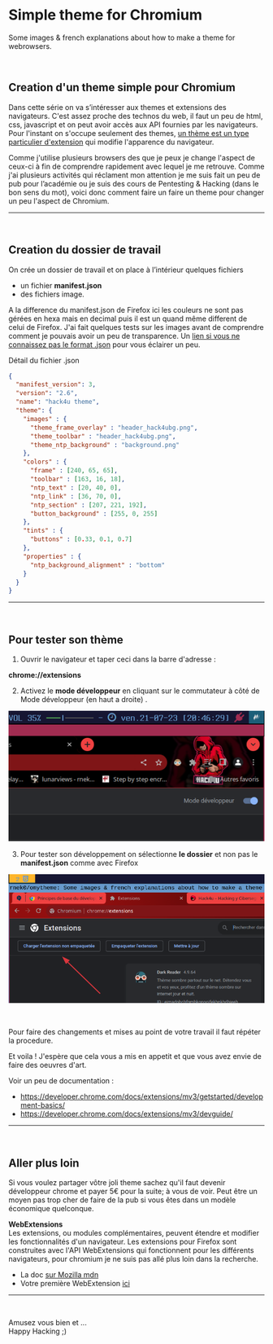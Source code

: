 # Simple theme for Chromium

Some images & french explanations about how to make a theme for webrowsers.

&nbsp;

## Creation d'un theme simple pour Chromium

Dans cette série on va s’intéresser aux themes et extensions des navigateurs. C'est assez proche des technos du web, il faut un peu de html, css, javascript et on peut avoir accès aux API fournies par les navigateurs. Pour l'instant on s'occupe seulement des themes, [un thème est un type particulier d'extension](https://developer.chrome.com/docs/extensions/mv3/themes/) qui modifie l'apparence du navigateur. 

Comme j'utilise plusieurs browsers des que je peux je change l'aspect de ceux-ci à fin de comprendre rapidement avec lequel je me retrouve. Comme j'ai plusieurs activités qui réclament mon attention je me suis fait un peu de pub pour l’académie ou je suis des cours de Pentesting & Hacking (dans le bon sens du mot), voici donc comment faire un faire un theme pour changer un peu l'aspect de Chromium.  

---

&nbsp;

## Creation du dossier de travail

On crée un dossier de travail et on place à l’intérieur quelques fichiers 

* un fichier **manifest.json** 
* des fichiers image.

A la difference du manifest.json de Firefox ici les couleurs ne sont pas gérées en hexa mais en decimal puis il est un quand même different de celui de Firefox. J'ai fait quelques tests sur les images avant de comprendre comment je pouvais avoir un peu de transparence. Un [lien si vous ne connaissez pas le format .json](https://developer.mozilla.org/fr/docs/Glossary/JSON) pour vous éclairer un peu.

Détail du fichier .json

```json
{
  "manifest_version": 3,
  "version": "2.6",
  "name": "hack4u theme",
  "theme": {
    "images" : {
      "theme_frame_overlay" : "header_hack4ubg.png",
      "theme_toolbar" : "header_hack4ubg.png",
      "theme_ntp_background" : "background.png"
    },
    "colors" : {
      "frame" : [240, 65, 65],
      "toolbar" : [163, 16, 18],
      "ntp_text" : [20, 40, 0],
      "ntp_link" : [36, 70, 0],
      "ntp_section" : [207, 221, 192],
      "button_background" : [255, 0, 255] 
    },
    "tints" : {
      "buttons" : [0.33, 0.1, 0.7]
    },
    "properties" : {
      "ntp_background_alignment" : "bottom"
    }
  }
}
```

---

&nbsp;

## Pour tester son thème

1. Ouvrir le navigateur et taper ceci dans la barre d'adresse : 

**chrome://extensions**

2. Activez le **mode développeur** en cliquant sur le commutateur à côté de Mode développeur (en haut a droite) .

![Mode développeur](mode_dev_chromium.png)


3. Pour tester son développement on sélectionne **le dossier** et non pas le **manifest.json** comme avec Firefox

![Charger l'extension non empaquetée](load_ext_chromium.png)

&nbsp;

Pour faire des changements et mises au point de votre travail il faut répéter la procedure.


Et voila ! J'espère que cela vous a mis en appetit et que vous avez envie de faire des oeuvres d'art.  

Voir un peu de documentation : 

* <https://developer.chrome.com/docs/extensions/mv3/getstarted/development-basics/>
* <https://developer.chrome.com/docs/extensions/mv3/devguide/>

---

&nbsp;

## Aller plus loin

Si vous voulez partager vôtre joli theme sachez qu'il faut devenir développeur chrome et payer 5€ pour la suite; à vous de voir. Peut être un moyen pas trop cher de faire de la pub si vous êtes dans un modèle économique quelconque.

**WebExtensions**  
Les extensions, ou modules complémentaires, peuvent étendre et modifier les fonctionnalités d'un navigateur. Les extensions pour Firefox sont construites avec l'API WebExtensions qui fonctionnent pour les différents navigateurs, pour chromium je ne suis pas allé plus loin dans la recherche.

* La doc [sur Mozilla mdn](https://developer.mozilla.org/fr/docs/Mozilla/Add-ons/WebExtensions)  
* Votre première WebExtension [ici](https://developer.mozilla.org/fr/docs/Mozilla/Add-ons/WebExtensions/Your_first_WebExtension)

---

&nbsp;

Amusez vous bien et ...  
Happy Hacking ;)